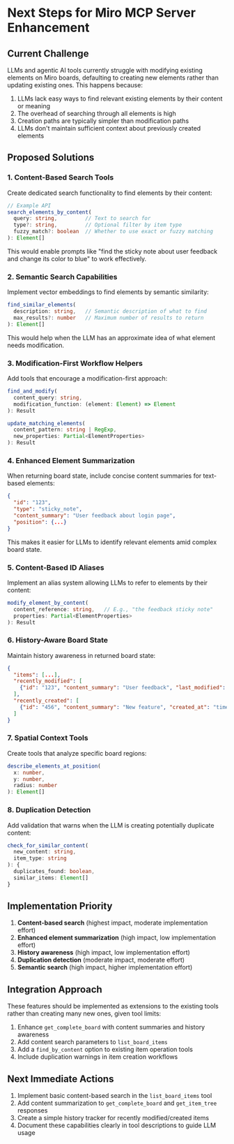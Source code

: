 # Next Steps for Miro MCP Server Enhancement

## Current Challenge

LLMs and agentic AI tools currently struggle with modifying existing elements on Miro boards, defaulting to creating new elements rather than updating existing ones. This happens because:

1. LLMs lack easy ways to find relevant existing elements by their content or meaning
2. The overhead of searching through all elements is high
3. Creation paths are typically simpler than modification paths
4. LLMs don't maintain sufficient context about previously created elements

## Proposed Solutions

### 1. Content-Based Search Tools

Create dedicated search functionality to find elements by their content:

```typescript
// Example API
search_elements_by_content(
  query: string,         // Text to search for
  type?: string,         // Optional filter by item type
  fuzzy_match?: boolean  // Whether to use exact or fuzzy matching
): Element[]
```

This would enable prompts like "find the sticky note about user feedback and change its color to blue" to work effectively.

### 2. Semantic Search Capabilities

Implement vector embeddings to find elements by semantic similarity:

```typescript
find_similar_elements(
  description: string,   // Semantic description of what to find
  max_results?: number   // Maximum number of results to return
): Element[]
```

This would help when the LLM has an approximate idea of what element needs modification.

### 3. Modification-First Workflow Helpers

Add tools that encourage a modification-first approach:

```typescript
find_and_modify(
  content_query: string,
  modification_function: (element: Element) => Element
): Result

update_matching_elements(
  content_pattern: string | RegExp,
  new_properties: Partial<ElementProperties>
): Result
```

### 4. Enhanced Element Summarization

When returning board state, include concise content summaries for text-based elements:

```json
{
  "id": "123",
  "type": "sticky_note",
  "content_summary": "User feedback about login page",
  "position": {...}
}
```

This makes it easier for LLMs to identify relevant elements amid complex board state.

### 5. Content-Based ID Aliases

Implement an alias system allowing LLMs to refer to elements by their content:

```typescript
modify_element_by_content(
  content_reference: string,   // E.g., "the feedback sticky note"
  properties: Partial<ElementProperties>
): Result
```

### 6. History-Aware Board State

Maintain history awareness in returned board state:

```json
{
  "items": [...],
  "recently_modified": [
    {"id": "123", "content_summary": "User feedback", "last_modified": "timestamp"}
  ],
  "recently_created": [
    {"id": "456", "content_summary": "New feature", "created_at": "timestamp"}
  ]
}
```

### 7. Spatial Context Tools

Create tools that analyze specific board regions:

```typescript
describe_elements_at_position(
  x: number,
  y: number,
  radius: number
): Element[]
```

### 8. Duplication Detection

Add validation that warns when the LLM is creating potentially duplicate content:

```typescript
check_for_similar_content(
  new_content: string,
  item_type: string
): {
  duplicates_found: boolean,
  similar_items: Element[]
}
```

## Implementation Priority

1. **Content-based search** (highest impact, moderate implementation effort)
2. **Enhanced element summarization** (high impact, low implementation effort)
3. **History awareness** (high impact, low implementation effort)
4. **Duplication detection** (moderate impact, moderate effort)
5. **Semantic search** (high impact, higher implementation effort)

## Integration Approach

These features should be implemented as extensions to the existing tools rather than creating many new ones, given tool limits:

1. Enhance `get_complete_board` with content summaries and history awareness
2. Add content search parameters to `list_board_items`
3. Add a `find_by_content` option to existing item operation tools
4. Include duplication warnings in item creation workflows

## Next Immediate Actions

1. Implement basic content-based search in the `list_board_items` tool
2. Add content summarization to `get_complete_board` and `get_item_tree` responses
3. Create a simple history tracker for recently modified/created items
4. Document these capabilities clearly in tool descriptions to guide LLM usage 